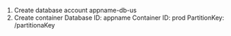 1. Create database account appname-db-us
2. Create container
Database ID: appname
Container ID: prod
PartitionKey: /partitionaKey